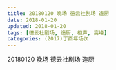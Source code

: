 ```yaml
---
title: 20180120 晚场 德云社剧场 造厨
date: 2018-01-20
updated: 2018-01-20
tags: [德云社剧场, 造厨, 相声, 高峰] 
categories: (2017)丁酉年场次 
---
```

20180120 晚场 德云社剧场 造厨
